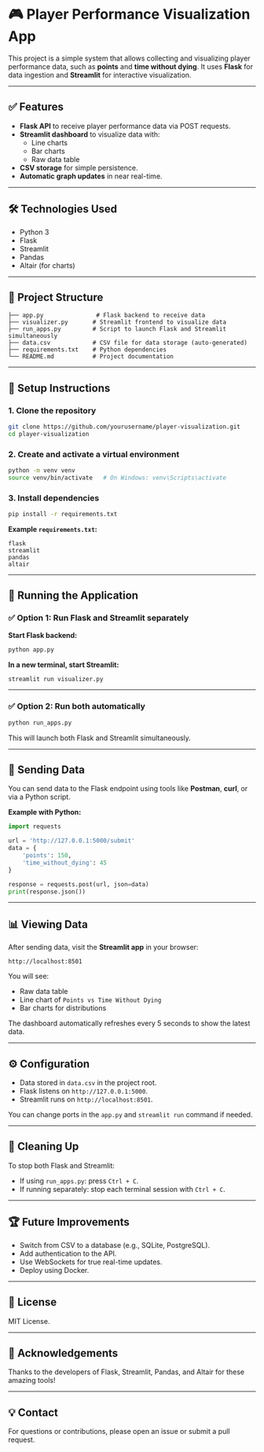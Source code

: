 
# 🎮 Player Performance Visualization App

This project is a simple system that allows collecting and visualizing player performance data, such as **points** and **time without dying**. It uses **Flask** for data ingestion and **Streamlit** for interactive visualization.

---

## ✅ Features

- **Flask API** to receive player performance data via POST requests.
- **Streamlit dashboard** to visualize data with:
  - Line charts
  - Bar charts
  - Raw data table
- **CSV storage** for simple persistence.
- **Automatic graph updates** in near real-time.

---

## 🛠️ Technologies Used

- Python 3
- Flask
- Streamlit
- Pandas
- Altair (for charts)

---

## 📂 Project Structure

```
├── app.py               # Flask backend to receive data
├── visualizer.py       # Streamlit frontend to visualize data
├── run_apps.py         # Script to launch Flask and Streamlit simultaneously
├── data.csv            # CSV file for data storage (auto-generated)
├── requirements.txt    # Python dependencies
└── README.md           # Project documentation
```

---

## 🚀 Setup Instructions

### 1. Clone the repository

```bash
git clone https://github.com/yourusername/player-visualization.git
cd player-visualization
```

### 2. Create and activate a virtual environment

```bash
python -m venv venv
source venv/bin/activate   # On Windows: venv\Scripts\activate
```

### 3. Install dependencies

```bash
pip install -r requirements.txt
```

**Example `requirements.txt`:**

```
flask
streamlit
pandas
altair
```

---

## 🏃 Running the Application

### ✅ Option 1: Run Flask and Streamlit separately

**Start Flask backend:**

```bash
python app.py
```

**In a new terminal, start Streamlit:**

```bash
streamlit run visualizer.py
```

---

### ✅ Option 2: Run both automatically

```bash
python run_apps.py
```

This will launch both Flask and Streamlit simultaneously.

---

## 📝 Sending Data

You can send data to the Flask endpoint using tools like **Postman**, **curl**, or via a Python script.

**Example with Python:**

```python
import requests

url = 'http://127.0.0.1:5000/submit'
data = {
    'points': 150,
    'time_without_dying': 45
}

response = requests.post(url, json=data)
print(response.json())
```

---

## 📊 Viewing Data

After sending data, visit the **Streamlit app** in your browser:

```
http://localhost:8501
```

You will see:

- Raw data table
- Line chart of `Points vs Time Without Dying`
- Bar charts for distributions

The dashboard automatically refreshes every 5 seconds to show the latest data.

---

## ⚙️ Configuration

- Data stored in `data.csv` in the project root.
- Flask listens on `http://127.0.0.1:5000`.
- Streamlit runs on `http://localhost:8501`.

You can change ports in the `app.py` and `streamlit run` command if needed.

---

## 🧹 Cleaning Up

To stop both Flask and Streamlit:

- If using `run_apps.py`: press `Ctrl + C`.
- If running separately: stop each terminal session with `Ctrl + C`.

---

## 🏆 Future Improvements

- Switch from CSV to a database (e.g., SQLite, PostgreSQL).
- Add authentication to the API.
- Use WebSockets for true real-time updates.
- Deploy using Docker.

---

## 📄 License

MIT License.

---

## 🙌 Acknowledgements

Thanks to the developers of Flask, Streamlit, Pandas, and Altair for these amazing tools!

---

## 💡 Contact

For questions or contributions, please open an issue or submit a pull request.
